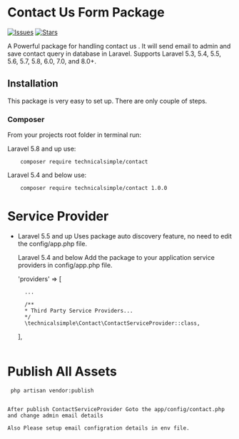 # Contact Us Form Package

[![Issues](https://img.shields.io/github/issues/technicalsimple/contact-package.svg?style=flat-square)](https://github.com/technicalsimple/contact-package/issues)
[![Stars](https://img.shields.io/github/issues/technicalsimple/contact-package.svg?style=flat-square)](https://github.com/technicalsimple/contact-package/stargazers)


A Powerful package for handling contact us . It will send email to admin and save contact query in database in Laravel. Supports Laravel 5.3, 5.4, 5.5, 5.6, 5.7, 5.8, 6.0, 7.0, and 8.0+.

## Installation
This package is very easy to set up. There are only couple of steps.

### Composer

From your projects root folder in terminal run:

Laravel 5.8 and up use:

```
    composer require technicalsimple/contact
```

Laravel 5.4 and below use:

```
    composer require technicalsimple/contact 1.0.0
```

# Service Provider

* Laravel 5.5 and up Uses package auto discovery feature, no need to edit the config/app.php file.

  Laravel 5.4 and below Add the package to your application service providers in config/app.php file.

    'providers' => [

        ...

        /**
        * Third Party Service Providers...
        */
        \technicalsimple\Contact\ContactServiceProvider::class,

    ],    
   ```
   
# Publish All Assets
 
     php artisan vendor:publish
   ```
 
 After publish ContactServiceProvider Goto the app/config/contact.php
 and change admin email details

 Also Please setup email configration details in env file.



   


    
   






